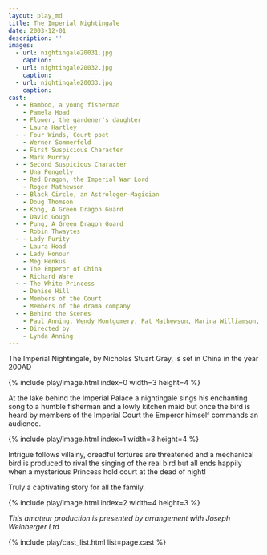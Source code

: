 ```yaml
---
layout: play_md
title: The Imperial Nightingale
date: 2003-12-01
description: ''
images:
  - url: nightingale20031.jpg
    caption:
  - url: nightingale20032.jpg
    caption:
  - url: nightingale20033.jpg
    caption:
cast:
  - - Bamboo, a young fisherman
    - Pamela Hoad
  - - Flower, the gardener's daughter
    - Laura Hartley
  - - Four Winds, Court poet
    - Werner Sommerfeld
  - - First Suspicious Character
    - Mark Murray
  - - Second Suspicious Character
    - Una Pengelly
  - - Red Dragon, the Imperial War Lord
    - Roger Mathewson
  - - Black Circle, an Astrologer-Magician 
    - Doug Thomson
  - - Kong, A Green Dragon Guard
    - David Gough
  - - Pung, A Green Dragon Guard
    - Robin Thwaytes
  - - Lady Purity
    - Laura Hoad
  - - Lady Honour  
    - Meg Henkus
  - - The Emperor of China
    - Richard Ware
  - - The White Princess
    - Denise Hill
  - - Members of the Court
    - Members of the drama company
  - - Behind the Scenes
    - Paul Anning, Wendy Montgomery, Pat Mathewson, Marina Williamson, Graeme Gallin, Charlie Whitton, Robin Hoad, Denise Hill, Ian Guy and Lynda Anning
  - - Directed by     
    - Lynda Anning
---
```


The Imperial Nightingale, by Nicholas Stuart Gray, is set in China in the year 200AD

{% include play/image.html index=0 width=3 height=4 %}

At the lake behind the Imperial Palace a nightingale sings his enchanting song to a humble fisherman and a lowly kitchen maid but once the bird is heard by members of the Imperial Court the Emperor himself commands an audience.

{% include play/image.html index=1 width=3 height=4 %}

Intrigue follows villainy, dreadful tortures are threatened and a mechanical bird is produced to rival the singing of the real bird but all ends happily when a mysterious Princess hold court at the dead of night!

Truly a captivating story for all the family.

{% include play/image.html index=2 width=4 height=3 %}

*This amateur production is presented by arrangement with Joseph Weinberger Ltd*

{% include play/cast_list.html list=page.cast %}

